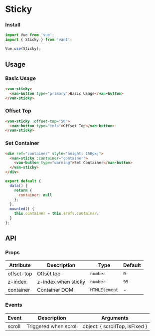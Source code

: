 # Sticky

### Install

``` javascript
import Vue from 'vue';
import { Sticky } from 'vant';

Vue.use(Sticky);
```

## Usage

### Basic Usage

```html
<van-sticky>
  <van-button type="primary">Basic Usage</van-button>
</van-sticky>
```

### Offset Top

```html
<van-sticky :offset-top="50">
  <van-button type="info">Offset Top</van-button>
</van-sticky>
```

### Set Container

```html
<div ref="container" style="height: 150px;">
  <van-sticky :container="container">
    <van-button type="warning">Set Container</van-button>
  </van-sticky>
</div>
```

```js
export default {
  data() {
    return {
      container: null
    };
  },
  mounted() {
    this.container = this.$refs.container;
  }
};
```

## API

### Props

| Attribute | Description | Type | Default |
|------|------|------|------|
| offset-top | Offset top | `number` | `0` | - |
| z-index | z-index when sticky | `number` | `99` | - |
| container | Container DOM | `HTMLElement` | - | - |

### Events

| Event | Description | Arguments |
|------|------|------|
| scroll | Triggered when scroll | object: { scrollTop, isFixed } |
